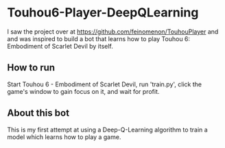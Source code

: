 # Touhou6-Player-DeepQLearning
I saw the project over at https://github.com/feinomenon/TouhouPlayer and and was inspired to build a bot that learns how to play Touhou 6: Embodiment of Scarlet Devil by itself.

How to run
------------
Start Touhou 6 - Embodiment of Scarlet Devil, run 'train.py', click the game's window to gain focus on it, and wait for profit.

About this bot
-------------
This is my first attempt at using a Deep-Q-Learning algorithm to train a model which learns how to play a game.
